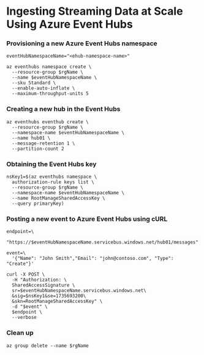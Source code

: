 # Ingesting Streaming Data at Scale Using Azure Event Hubs 


### Provisioning a new Azure Event Hubs namespace
```
eventHubNamespaceName="<ehub-namespace-name>"

az eventhubs namespace create \
  --resource-group $rgName \
  --name $eventHubNamespaceName \
  --sku Standard \
  --enable-auto-inflate \
  --maximum-throughput-units 5
```

### Creating a new hub in the Event Hubs
```
az eventhubs eventhub create \
  --resource-group $rgName \
  --namespace-name $eventHubNamespaceName \
  --name hub01 \
  --message-retention 1 \
  --partition-count 2
```

### Obtaining the Event Hubs key
```
nsKey1=$(az eventhubs namespace \
  authorization-rule keys list \
  --resource-group $rgName \
  --namespace-name $eventHubNamespaceName \
  --name RootManageSharedAccessKey \
  --query primaryKey)
```

### Posting a new event to Azure Event Hubs using cURL
```
endpoint=\
  "https://$eventHubNamespaceName.servicebus.windows.net/hub01/messages"

event=\
  '{"Name": "John Smith","Email": "john@contoso.com", "Type": "Create"}'

curl -X POST \
  -H "Authorization: \
  SharedAccessSignature \
  sr=$eventHubNamespaceName.servicebus.windows.net\
  &sig=$nsKey1&se=1735693200\
  &skn=RootManageSharedAccessKey" \
  -d "$event" \
  $endpoint \
  --verbose
```

### Clean up
```
az group delete --name $rgName
```